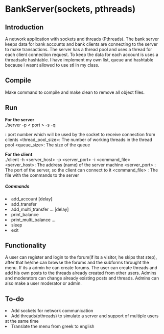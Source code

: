 <h1/>BankServer(sockets, pthreads) </h1>
<h2/>Introduction </h2>
A network application with sockets and threads (Pthreads). The bank server keeps data for bank accounts and bank clients are connecting to the server to make transactions. The server has a thread pool and uses a thread for each client connection request. To keep the data for each account is uses a threadsafe hashtable. I have implement my own list, queue and hashtable because i wasnt allowed to use stl in my class.
<h2/>Compile</h2>
Make command to compile and make clean to remove all object files.
<h2/>Run	</h2></h2>
<b/>For the server</b></br>
./server -p &lt port &gt -s <thread_pool_size> -q <queue_size>

<port>: port number which will be used by the socket to receive connection from clients
<thread_pool_size>: The number of working threads in the thread pool
<queue_size>: The size of the queue

<b/>For the client</b></br>
./client -h <server_host> -p <server_port> -i <command_file>
<server_host>: The address (name) of the server machine
<server_port> : The port of the server, so the client can connect to it
<command_file> : The file with the commands to the server

<h5/>Commands</h5>
<lu>
<li>add_account <init_ammount> <name> [delay]</li>
<li>add_transfer <amount> <src_name> <dst_name></li>
<li>add_multi_transfer <amount> <src_name> <dst_name1> <dst_name2> ... [delay]</li>
<li>print_balance <name></li>
<li>print_multi_balance <name1> <name2> ...</li>
<li>sleep <time></li>
<li>exit</li>

<h2/>Functionality</h2>
A user can register and login to the forum(if its a visitor, he skips that step), after that he/she can browse the forums and the subforms throught the menu. If its a admin he can create forums. The user can create threads and add his own posts to the threads already created from other users. Admins and moderators can change already existing posts and threads. Admins can also make a user moderator or admin.

<h2/>To-do</h2>
<lu>
<li>Add sockets for network communication</li>
<li>Add threads(pthreads) to simulate a server and support of multiple users at the same time</li>
<li>Translate the menu from greek to english</li>
</lu>
